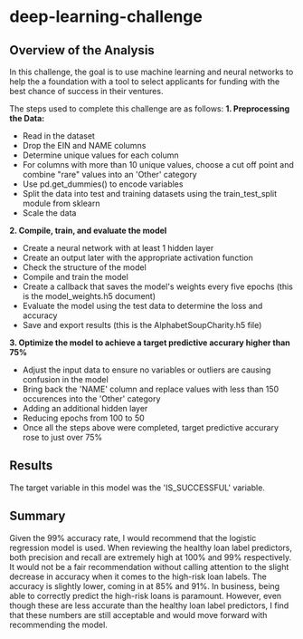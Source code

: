 # deep-learning-challenge

## Overview of the Analysis

In this challenge, the goal is to use machine learning and neural networks to help the a foundation with a tool to select applicants for funding with the best chance of success in their ventures.

The steps used to complete this challenge are as follows: 
<b>1. Preprocessing the Data:</b>
*  Read in the dataset
*  Drop the EIN and NAME columns
*  Determine unique values for each column
*  For columns with more than 10 unique values, choose a cut off point and combine "rare" values into an 'Other' category
*  Use pd.get_dummies() to encode variables
*  Split the data into test and training datasets using the train_test_split module from sklearn
*  Scale the data


<b>2. Compile, train, and evaluate the model</b>
*  Create a neural network with at least 1 hidden layer
*  Create an output later with the appropriate activation function
*  Check the structure of the model
*  Compile and train the model
*  Create a callback that saves the model's weights every five epochs (this is the model_weights.h5 document)
*  Evaluate the model using the test data to determine the loss and accuracy
*  Save and export results (this is the AlphabetSoupCharity.h5 file)


<b>3. Optimize the model to achieve a target predictive accurary higher than 75%</b>
*  Adjust the input data to ensure no variables or outliers are causing confusion in the model
*  Bring back the 'NAME' column and replace values with less than 150 occurences into the 'Other' category
*  Adding an additional hidden layer
*  Reducing epochs from 100 to 50
*  Once all the steps above were completed, target predictive accurary rose to just over 75%


## Results

The target variable in this model was the 'IS_SUCCESSFUL' variable.

## Summary

Given the 99% accuracy rate, I would recommend that the logistic regression model is used. When reviewing the healthy loan label predictors, both precision and recall are extremely high at 100% and 99% respectively. It would not be a fair recommendation without calling attention to the slight decrease in accuracy when it comes to the high-risk loan labels. The accuracy is slightly lower, coming in at 85% and 91%. In business, being able to correctly predict the high-risk loans is paramount. However, even though these are less accurate than the healthy loan label predictors, I find that these numbers are still acceptable and would move forward with recommending the model. 
